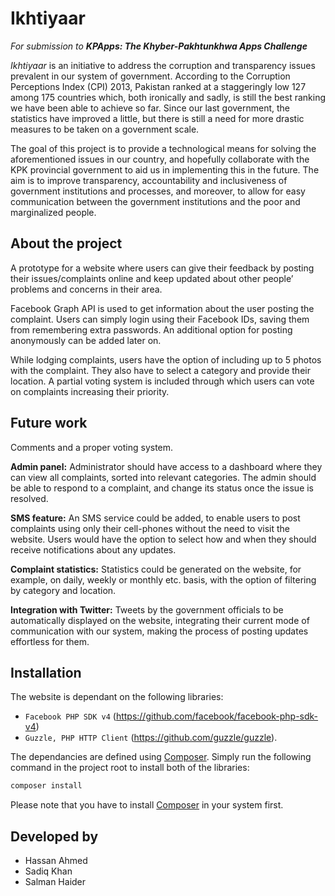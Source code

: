 # Ikhtiyaar
*For submission to __KPApps: The Khyber-Pakhtunkhwa Apps Challenge__*

*Ikhtiyaar* is an initiative to address the corruption and transparency issues prevalent in our system of government. According to the Corruption Perceptions Index (CPI) 2013, Pakistan ranked at a staggeringly low 127 among 175 countries which, both ironically and sadly, is still the best ranking we have been able to achieve so far. Since our last government, the statistics have improved a little, but there is still a need for more drastic measures to be taken on a government scale.

The goal of this project is to provide a technological means for solving the aforementioned issues in our country, and hopefully collaborate with the KPK provincial government to aid us in implementing this in the future. The aim is to improve transparency, accountability and inclusiveness of government institutions and processes, and moreover, to allow for easy communication between the government institutions and the poor and marginalized people.

## About the project
A prototype for a website where users can give their feedback by posting their issues/complaints online and keep updated about other people’ problems and concerns in their area.

Facebook Graph API is used to get information about the user posting the complaint. Users can simply login using their Facebook IDs, saving them from remembering extra passwords. An additional option for posting anonymously can be added later on.

While lodging complaints, users have the option of including up to 5 photos with the complaint. They also have to select a category and provide their location. A partial voting system is included through which users can vote on complaints increasing their priority.

## Future work
Comments and a proper voting system.

**Admin panel:** Administrator should have access to a dashboard where they can view all complaints, sorted into relevant categories. The admin should be able to respond to a complaint, and change its status once the issue is resolved.

**SMS feature:** An SMS service could be added, to enable users to post complaints using only their cell-phones without the need to visit the website. Users would have the option to select how and when they should receive notifications about any updates.

**Complaint statistics:** Statistics could be generated on the website, for example, on daily, weekly or monthly etc. basis, with the option of filtering by category and location.

**Integration with Twitter:** Tweets by the government officials to be automatically displayed on the website, integrating their current mode of communication with our system, making the process of posting updates effortless for them.

## Installation
The website is dependant on the following libraries:
- `Facebook PHP SDK v4` (https://github.com/facebook/facebook-php-sdk-v4)
- `Guzzle, PHP HTTP Client` (https://github.com/guzzle/guzzle). 

The dependancies are defined using [Composer](https://getcomposer.org/). Simply run the following command in the project root to install both of the libraries:

```sh
composer install
```

Please note that you have to install [Composer](https://getcomposer.org/) in your system first.

## Developed by
- Hassan Ahmed
- Sadiq Khan
- Salman Haider
